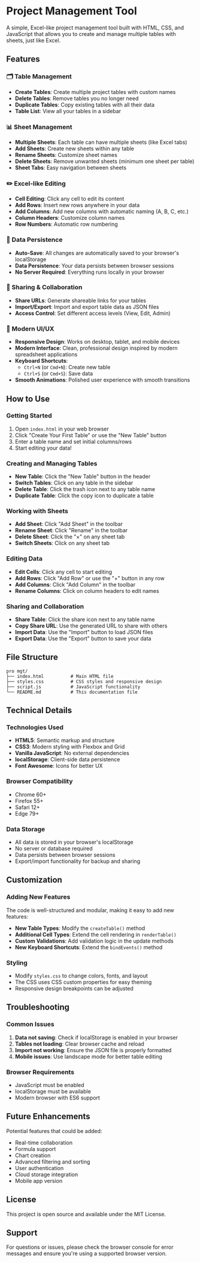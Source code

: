 # Project Management Tool

A simple, Excel-like project management tool built with HTML, CSS, and JavaScript that allows you to create and manage multiple tables with sheets, just like Excel.

## Features

### 🗂️ Table Management
- **Create Tables**: Create multiple project tables with custom names
- **Delete Tables**: Remove tables you no longer need
- **Duplicate Tables**: Copy existing tables with all their data
- **Table List**: View all your tables in a sidebar

### 📊 Sheet Management
- **Multiple Sheets**: Each table can have multiple sheets (like Excel tabs)
- **Add Sheets**: Create new sheets within any table
- **Rename Sheets**: Customize sheet names
- **Delete Sheets**: Remove unwanted sheets (minimum one sheet per table)
- **Sheet Tabs**: Easy navigation between sheets

### ✏️ Excel-like Editing
- **Cell Editing**: Click any cell to edit its content
- **Add Rows**: Insert new rows anywhere in your data
- **Add Columns**: Add new columns with automatic naming (A, B, C, etc.)
- **Column Headers**: Customize column names
- **Row Numbers**: Automatic row numbering

### 💾 Data Persistence
- **Auto-Save**: All changes are automatically saved to your browser's localStorage
- **Data Persistence**: Your data persists between browser sessions
- **No Server Required**: Everything runs locally in your browser

### 🔗 Sharing & Collaboration
- **Share URLs**: Generate shareable links for your tables
- **Import/Export**: Import and export table data as JSON files
- **Access Control**: Set different access levels (View, Edit, Admin)

### 🎨 Modern UI/UX
- **Responsive Design**: Works on desktop, tablet, and mobile devices
- **Modern Interface**: Clean, professional design inspired by modern spreadsheet applications
- **Keyboard Shortcuts**: 
  - `Ctrl+N` (or `Cmd+N`): Create new table
  - `Ctrl+S` (or `Cmd+S`): Save data
- **Smooth Animations**: Polished user experience with smooth transitions

## How to Use

### Getting Started
1. Open `index.html` in your web browser
2. Click "Create Your First Table" or use the "New Table" button
3. Enter a table name and set initial columns/rows
4. Start editing your data!

### Creating and Managing Tables
- **New Table**: Click the "New Table" button in the header
- **Switch Tables**: Click on any table in the sidebar
- **Delete Table**: Click the trash icon next to any table name
- **Duplicate Table**: Click the copy icon to duplicate a table

### Working with Sheets
- **Add Sheet**: Click "Add Sheet" in the toolbar
- **Rename Sheet**: Click "Rename" in the toolbar
- **Delete Sheet**: Click the "×" on any sheet tab
- **Switch Sheets**: Click on any sheet tab

### Editing Data
- **Edit Cells**: Click any cell to start editing
- **Add Rows**: Click "Add Row" or use the "+" button in any row
- **Add Columns**: Click "Add Column" in the toolbar
- **Rename Columns**: Click on column headers to edit names

### Sharing and Collaboration
- **Share Table**: Click the share icon next to any table name
- **Copy Share URL**: Use the generated URL to share with others
- **Import Data**: Use the "Import" button to load JSON files
- **Export Data**: Use the "Export" button to save your data

## File Structure

```
pro mgt/
├── index.html          # Main HTML file
├── styles.css          # CSS styles and responsive design
├── script.js           # JavaScript functionality
└── README.md           # This documentation file
```

## Technical Details

### Technologies Used
- **HTML5**: Semantic markup and structure
- **CSS3**: Modern styling with Flexbox and Grid
- **Vanilla JavaScript**: No external dependencies
- **localStorage**: Client-side data persistence
- **Font Awesome**: Icons for better UX

### Browser Compatibility
- Chrome 60+
- Firefox 55+
- Safari 12+
- Edge 79+

### Data Storage
- All data is stored in your browser's localStorage
- No server or database required
- Data persists between browser sessions
- Export/import functionality for backup and sharing

## Customization

### Adding New Features
The code is well-structured and modular, making it easy to add new features:

- **New Table Types**: Modify the `createTable()` method
- **Additional Cell Types**: Extend the cell rendering in `renderTable()`
- **Custom Validations**: Add validation logic in the update methods
- **New Keyboard Shortcuts**: Extend the `bindEvents()` method

### Styling
- Modify `styles.css` to change colors, fonts, and layout
- The CSS uses CSS custom properties for easy theming
- Responsive design breakpoints can be adjusted

## Troubleshooting

### Common Issues
1. **Data not saving**: Check if localStorage is enabled in your browser
2. **Tables not loading**: Clear browser cache and reload
3. **Import not working**: Ensure the JSON file is properly formatted
4. **Mobile issues**: Use landscape mode for better table editing

### Browser Requirements
- JavaScript must be enabled
- localStorage must be available
- Modern browser with ES6 support

## Future Enhancements

Potential features that could be added:
- Real-time collaboration
- Formula support
- Chart creation
- Advanced filtering and sorting
- User authentication
- Cloud storage integration
- Mobile app version

## License

This project is open source and available under the MIT License.

## Support

For questions or issues, please check the browser console for error messages and ensure you're using a supported browser version.
